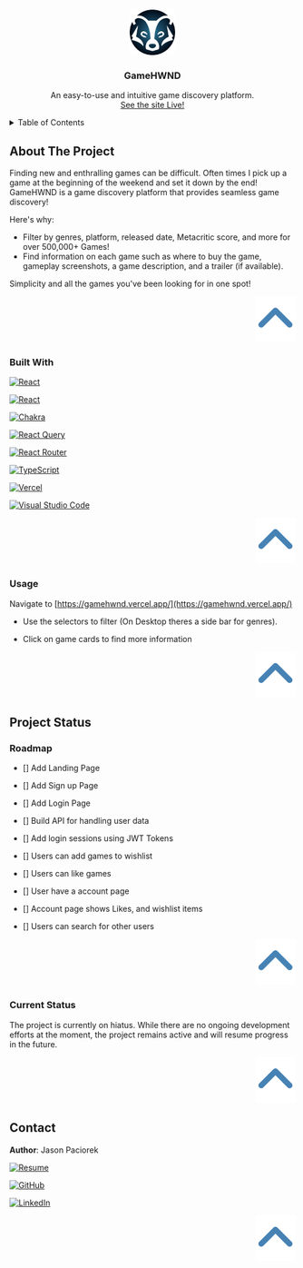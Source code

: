 
<a name="readme-top"></a>

<!-- PROJECT LOGO -->
<br />
<div align="center">
  <a href="https://github.com/paciorekj/gameHWND">
    <img src="./public/logo.svg" alt="Logo" width="80" height="80">
  </a>

  <h3 align="center">GameHWND</h3>

  <p align="center">
    An easy-to-use and intuitive game discovery platform.
    <br />
    <a href="https://gameHWND.vercel.app">See the site Live!</a>
  </p>
</div>



<!-- TABLE OF CONTENTS -->
<details>
  <summary>Table of Contents</summary>
  <ol>
    <li>
      <a href="#about-the-project">About The Project</a>
      <ul>
        <li><a href="#built-with">Built With</a></li>
        <li><a href="#usage">Usage</a></li>
      </ul>
    </li>
    <li>
      <a href="#project-status">Project Staus</a>
      <ul>
         <li><a href="#roadmap">Roadmap</a></li>
        <li><a href="#current-status">Current Status</a></li>
      </ul>
    </li>
    <li><a href="#contact">Contact</a></li>
  </ol>
</details>



<!-- ABOUT THE PROJECT -->
## About The Project

Finding new and enthralling games can be difficult. Often times I pick up a game at the beginning of the weekend and set it down by the end! GameHWND is a game discovery platform that provides seamless game discovery!

Here's why:
* Filter by genres, platform, released date, Metacritic score, and more for over 500,000+ Games!
* Find information on each game such as where to buy the game, gameplay screenshots, a game description, and a trailer (if available).

Simplicity and all the games you've been looking for in one spot!

<p align="right">
  <a href="#readme-top">
    <img src="public/arrowIcon.svg" alt="Arrow Icon">
  </a>
</p>

### Built With

 [![React](https://img.shields.io/badge/react%20-%2320232a.svg?style=for-the-badge&logo=react&logoColor=%2361DAFB)][React-url]

 [![React](https://img.shields.io/badge/%20zustand-%2320232a.svg?style=for-the-badge&logo=react&logoColor=%2361DAFB)][zustland-url]
 
 [![Chakra](https://img.shields.io/badge/chakra-%234ED1C5.svg?style=for-the-badge&logo=chakraui&logoColor=white)][chakara-ui-url]

 [![React Query](https://img.shields.io/badge/-React%20Query-FF4154?style=for-the-badge&logo=react%20query&logoColor=white)][react-query-url]

 [![React Router](https://img.shields.io/badge/React_Router-CA4245?style=for-the-badge&logo=react-router&logoColor=white)][react-router-url]

 [![TypeScript](https://img.shields.io/badge/typescript-%23007ACC.svg?style=for-the-badge&logo=typescript&logoColor=white)][typescript-url]

 [![Vercel](https://img.shields.io/badge/vercel-%23000000.svg?style=for-the-badge&logo=vercel&logoColor=white)][vercel-url]

 [![Visual Studio Code](https://img.shields.io/badge/Visual%20Studio%20Code-0078d7.svg?style=for-the-badge&logo=visual-studio-code&logoColor=white)][vscode-url]

<p align="right">
  <a href="#readme-top">
    <img src="public/arrowIcon.svg" alt="Arrow Icon">
  </a>
</p>

<!-- USAGE EXAMPLES -->
### Usage

Navigate to [https://gamehwnd.vercel.app/](https://gamehwnd.vercel.app/)

* Use the selectors to filter (On Desktop theres a side bar for genres).

* Click on game cards to find more information

<p align="right">
  <a href="#readme-top">
    <img src="public/arrowIcon.svg" alt="Arrow Icon">
  </a>
</p>

## Project Status
 
<!-- ROADMAP -->
### Roadmap

- [] Add Landing Page

- [] Add Sign up Page

- [] Add Login Page

- [] Build API for handling user data

- [] Add login sessions using JWT Tokens

- [] Users can add games to wishlist

- [] Users can like games

- [] User have a account page

- [] Account page shows Likes, and wishlist items

- [] Users can search for other users

<p align="right">
  <a href="#readme-top">
    <img src="public/arrowIcon.svg" alt="Arrow Icon">
  </a>
</p>

### Current Status

The project is currently on hiatus. While there are no ongoing development efforts at the moment, the project remains active and will resume progress in the future.

<p align="right">
  <a href="#readme-top">
    <img src="public/arrowIcon.svg" alt="Arrow Icon">
  </a>
</p>

<!-- CONTACT -->
## Contact

**Author**: Jason Paciorek

[![Resume](https://img.shields.io/badge/Resume-4285F4?style=for-the-badge&logoColor=white)](https://paciorekj.github.io/)

[![GitHub](https://img.shields.io/badge/github-%23121011.svg?style=for-the-badge&logo=github&logoColor=white)][github-url]

[![LinkedIn][linkedin-shield]][linkedin-url]

<p align="right">
  <a href="#readme-top">
    <img src="public/arrowIcon.svg" alt="Arrow Icon">
  </a>
</p>

<!-- MARKDOWN LINKS & IMAGES -->
<!-- https://www.markdownguide.org/basic-syntax/#reference-style-links -->

[linkedin-shield]: https://img.shields.io/badge/-LinkedIn-black.svg?style=for-the-badge&logo=linkedin&colorB=555

[linkedin-url]: www.linkedin.com/in/jasonpaciorek

[resume-url]: https://paciorekj.github.io/

[React-url]: https://react.dev/

[chakara-ui-url]: https://chakra-ui.com/

[React-Query-url]: https://tanstack.com/query/latest

[react-router-url]: https://reactrouter.com/en/main

[typescript-url]: https://www.typescriptlang.org/

[zustland-url]: https://www.npmjs.com/package/zustand

[vercel-url]: https://vercel.com/

[vscode-url]: https://code.visualstudio.com/

[github-url]: https://github.com/PaciorekJ
